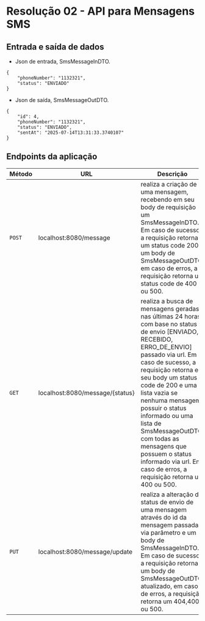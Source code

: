 # Resolução 02 - API para Mensagens SMS


## Entrada e saída de dados
- Json de entrada, SmsMessageInDTO.

```jason
{
    "phoneNumber": "1132321",
    "status": "ENVIADO"
}
```
- Json de saída, SmsMessageOutDTO.

```jason
{
    "id": 4,
    "phoneNumber": "1132321",
    "status": "ENVIADO",
    "sentAt": "2025-07-14T13:31:33.3740107"
}
```

## Endpoints da aplicação 


| Método | URL | Descrição
|---|---|---|
| `POST` | localhost:8080/message | realiza a criação de uma mensagem, recebendo em seu body de requisição um SmsMessageInDTO. Em caso de sucesso, a requisição retorna um status code 200 e um body de SmsMessageOutDTO, em caso de erros, a requisição retorna um status code de 400 ou 500.
| `GET` | localhost:8080/message/{status} | realiza a busca de mensagens geradas nas últimas 24 horas com base no status de envio [ENVIADO, RECEBIDO, ERRO_DE_ENVIO] passado via url. Em caso de sucesso, a requisição retorna em seu body um status code de 200 e uma lista vazia se nenhuma mensagem possuir o status informado ou uma lista de SmsMessageOutDTO com todas as mensagens que possuem o status informado via url. Em caso de erros, a requisição retorna um 400 ou 500.
| `PUT` | localhost:8080/message/update | realiza a alteração do status de envio de uma mensagem através do id da mensagem passada via parâmetro e um body de SmsMessageInDTO. Em caso de sucesso, a requisição retorna um body de SmsMessageOutDTO atualizado, em caso de erros, a requisição retorna um 404,400 ou 500.

